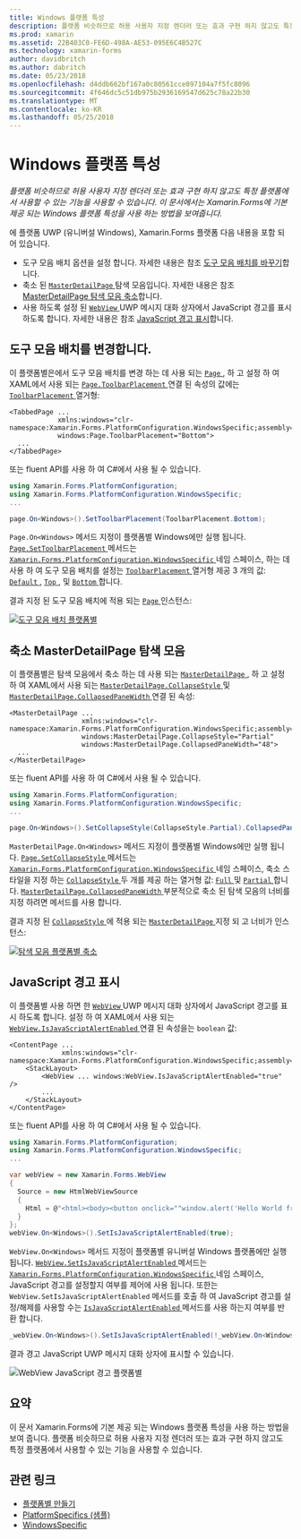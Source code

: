```yaml
---
title: Windows 플랫폼 특성
description: 플랫폼 비슷하므로 허용 사용자 지정 렌더러 또는 효과 구현 하지 않고도 특정 플랫폼에서 사용할 수 있는 기능을 사용할 수 있습니다. 이 문서에서는 Xamarin.Forms에 기본 제공 되는 Windows 플랫폼 특성을 사용 하는 방법을 보여줍니다.
ms.prod: xamarin
ms.assetid: 22B403C0-FE6D-498A-AE53-095E6C4B527C
ms.technology: xamarin-forms
author: davidbritch
ms.author: dabritch
ms.date: 05/23/2018
ms.openlocfilehash: d4ddb662bf167a0c80561cce097104a7f5fc8096
ms.sourcegitcommit: 4f646dc5c51db975b2936169547d625c78a22b30
ms.translationtype: MT
ms.contentlocale: ko-KR
ms.lasthandoff: 05/25/2018
---
```

# <a name="windows-platform-specifics"></a>Windows 플랫폼 특성

_플랫폼 비슷하므로 허용 사용자 지정 렌더러 또는 효과 구현 하지 않고도 특정 플랫폼에서 사용할 수 있는 기능을 사용할 수 있습니다. 이 문서에서는 Xamarin.Forms에 기본 제공 되는 Windows 플랫폼 특성을 사용 하는 방법을 보여줍니다._

에 플랫폼 UWP (유니버설 Windows), Xamarin.Forms 플랫폼 다음 내용을 포함 되어 있습니다.

- 도구 모음 배치 옵션을 설정 합니다. 자세한 내용은 참조 [도구 모음 배치를 바꾸기](#toolbar_placement)합니다.
- 축소 된 [ `MasterDetailPage` ](https://developer.xamarin.com/api/type/Xamarin.Forms.MasterDetailPage/) 탐색 모음입니다. 자세한 내용은 참조 [MasterDetailPage 탐색 모음 축소](#collapsable_navigation_bar)합니다.
- 사용 하도록 설정 된 [ `WebView` ](xref:Xamarin.Forms.WebView) UWP 메시지 대화 상자에서 JavaScript 경고를 표시 하도록 합니다. 자세한 내용은 참조 [JavaScript 경고 표시](#webview-javascript-alert)합니다.

<a name="toolbar_placement" />

## <a name="changing-the-toolbar-placement"></a>도구 모음 배치를 변경합니다.

이 플랫폼별은에서 도구 모음 배치를 변경 하는 데 사용 되는 [ `Page` ](https://developer.xamarin.com/api/type/Xamarin.Forms.Page/), 하 고 설정 하 여 XAML에서 사용 되는 [ `Page.ToolbarPlacement` ](https://developer.xamarin.com/api/field/Xamarin.Forms.PlatformConfiguration.WindowsSpecific.Page.ToolbarPlacementProperty/) 연결 된 속성의 값에는 [ `ToolbarPlacement` ](https://developer.xamarin.com/api/type/Xamarin.Forms.PlatformConfiguration.WindowsSpecific.ToolbarPlacement/) 열거형:

```xaml
<TabbedPage ...
            xmlns:windows="clr-namespace:Xamarin.Forms.PlatformConfiguration.WindowsSpecific;assembly=Xamarin.Forms.Core"
            windows:Page.ToolbarPlacement="Bottom">
  ...
</TabbedPage>
```

또는 fluent API를 사용 하 여 C#에서 사용 될 수 있습니다.

```csharp
using Xamarin.Forms.PlatformConfiguration;
using Xamarin.Forms.PlatformConfiguration.WindowsSpecific;
...

page.On<Windows>().SetToolbarPlacement(ToolbarPlacement.Bottom);
```

`Page.On<Windows>` 메서드 지정이 플랫폼별 Windows에만 실행 됩니다. [ `Page.SetToolbarPlacement` ](https://developer.xamarin.com/api/member/Xamarin.Forms.PlatformConfiguration.WindowsSpecific.Page.SetToolbarPlacement/p/Xamarin.Forms.IPlatformElementConfiguration{Xamarin.Forms.PlatformConfiguration.Windows,Xamarin.Forms.Page}/Xamarin.Forms.PlatformConfiguration.WindowsSpecific.ToolbarPlacement/) 메서드는 [ `Xamarin.Forms.PlatformConfiguration.WindowsSpecific` ](https://developer.xamarin.com/api/namespace/Xamarin.Forms.PlatformConfiguration.WindowsSpecific/) 네임 스페이스, 하는 데 사용 하 여 도구 모음 배치를 설정는 [ `ToolbarPlacement` ](https://developer.xamarin.com/api/type/Xamarin.Forms.PlatformConfiguration.WindowsSpecific.ToolbarPlacement/) 열거형 제공 3 개의 값: [ `Default` ](https://developer.xamarin.com/api/field/Xamarin.Forms.PlatformConfiguration.WindowsSpecific.ToolbarPlacement.Default/), [ `Top` ](https://developer.xamarin.com/api/field/Xamarin.Forms.PlatformConfiguration.WindowsSpecific.ToolbarPlacement.Top/), 및 [ `Bottom` ](https://developer.xamarin.com/api/field/Xamarin.Forms.PlatformConfiguration.WindowsSpecific.ToolbarPlacement.Bottom/)합니다.

결과 지정 된 도구 모음 배치에 적용 되는 [ `Page` ](https://developer.xamarin.com/api/type/Xamarin.Forms.Page/) 인스턴스:

[![](windows-images/toolbar-placement.png "도구 모음 배치 플랫폼별")](windows-images/toolbar-placement-large.png#lightbox "도구 모음 배치 플랫폼별")

<a name="collapsable_navigation_bar" />

## <a name="collapsing-a-masterdetailpage-navigation-bar"></a>축소 MasterDetailPage 탐색 모음

이 플랫폼별은 탐색 모음에서 축소 하는 데 사용 되는 [ `MasterDetailPage` ](https://developer.xamarin.com/api/type/Xamarin.Forms.MasterDetailPage/), 하 고 설정 하 여 XAML에서 사용 되는 [ `MasterDetailPage.CollapseStyle` ](https://developer.xamarin.com/api/field/Xamarin.Forms.PlatformConfiguration.WindowsSpecific.MasterDetailPage.CollapseStyleProperty/) 및 [ `MasterDetailPage.CollapsedPaneWidth` ](https://developer.xamarin.com/api/field/Xamarin.Forms.PlatformConfiguration.WindowsSpecific.MasterDetailPage.CollapsedPaneWidthProperty/)연결 된 속성:

```xaml
<MasterDetailPage ...
                  xmlns:windows="clr-namespace:Xamarin.Forms.PlatformConfiguration.WindowsSpecific;assembly=Xamarin.Forms.Core"
                  windows:MasterDetailPage.CollapseStyle="Partial"
                  windows:MasterDetailPage.CollapsedPaneWidth="48">
  ...
</MasterDetailPage>

```

또는 fluent API를 사용 하 여 C#에서 사용 될 수 있습니다.

```csharp
using Xamarin.Forms.PlatformConfiguration;
using Xamarin.Forms.PlatformConfiguration.WindowsSpecific;
...

page.On<Windows>().SetCollapseStyle(CollapseStyle.Partial).CollapsedPaneWidth(148);
```

`MasterDetailPage.On<Windows>` 메서드 지정이 플랫폼별 Windows에만 실행 됩니다. [ `Page.SetCollapseStyle` ](https://developer.xamarin.com/api/member/Xamarin.Forms.PlatformConfiguration.WindowsSpecific.MasterDetailPage.SetCollapseStyle/p/Xamarin.Forms.IPlatformElementConfiguration{Xamarin.Forms.PlatformConfiguration.Windows,Xamarin.Forms.MasterDetailPage}/Xamarin.Forms.PlatformConfiguration.WindowsSpecific.CollapseStyle/) 메서드는 [ `Xamarin.Forms.PlatformConfiguration.WindowsSpecific` ](https://developer.xamarin.com/api/namespace/Xamarin.Forms.PlatformConfiguration.WindowsSpecific/) 네임 스페이스, 축소 스타일을 지정 하는 [ `CollapseStyle` ](https://developer.xamarin.com/api/type/Xamarin.Forms.PlatformConfiguration.WindowsSpecific.CollapseStyle/) 두 개를 제공 하는 열거형 값: [ `Full` ](https://developer.xamarin.com/api/field/Xamarin.Forms.PlatformConfiguration.WindowsSpecific.CollapseStyle.Full/) 및 [ `Partial` ](https://developer.xamarin.com/api/field/Xamarin.Forms.PlatformConfiguration.WindowsSpecific.CollapseStyle.Partial/)합니다. [ `MasterDetailPage.CollapsedPaneWidth` ](https://developer.xamarin.com/api/member/Xamarin.Forms.PlatformConfiguration.WindowsSpecific.MasterDetailPage.CollapsedPaneWidth/p/Xamarin.Forms.IPlatformElementConfiguration{Xamarin.Forms.PlatformConfiguration.Windows,Xamarin.Forms.MasterDetailPage}/System.Double/) 부분적으로 축소 된 탐색 모음의 너비를 지정 하려면 메서드를 사용 합니다.

결과 지정 된 [ `CollapseStyle` ](https://developer.xamarin.com/api/type/Xamarin.Forms.PlatformConfiguration.WindowsSpecific.CollapseStyle/) 에 적용 되는 [ `MasterDetailPage` ](https://developer.xamarin.com/api/type/Xamarin.Forms.MasterDetailPage/) 지정 되 고 너비가 인스턴스:

[![](windows-images/collapsed-navigation-bar.png "탐색 모음 플랫폼별 축소")](windows-images/collapsed-navigation-bar-large.png#lightbox "탐색 모음 플랫폼별 축소")

<a name="webview-javascript-alert" />

## <a name="displaying-javascript-alerts"></a>JavaScript 경고 표시

이 플랫폼별 사용 하면 한 [ `WebView` ](xref:Xamarin.Forms.WebView) UWP 메시지 대화 상자에서 JavaScript 경고를 표시 하도록 합니다. 설정 하 여 XAML에서 사용 되는 [ `WebView.IsJavaScriptAlertEnabled` ](xref:Xamarin.Forms.PlatformConfiguration.WindowsSpecific.WebView.IsJavaScriptAlertEnabledProperty) 연결 된 속성을는 `boolean` 값:

```xaml
<ContentPage ...
             xmlns:windows="clr-namespace:Xamarin.Forms.PlatformConfiguration.WindowsSpecific;assembly=Xamarin.Forms.Core">
    <StackLayout>
        <WebView ... windows:WebView.IsJavaScriptAlertEnabled="true" />
        ...
    </StackLayout>
</ContentPage>
```

또는 fluent API를 사용 하 여 C#에서 사용 될 수 있습니다.

```csharp
using Xamarin.Forms.PlatformConfiguration;
using Xamarin.Forms.PlatformConfiguration.WindowsSpecific;
...

var webView = new Xamarin.Forms.WebView
{
  Source = new HtmlWebViewSource
  {
    Html = @"<html><body><button onclick=""window.alert('Hello World from JavaScript');"">Click Me</button></body></html>"
  }
};
webView.On<Windows>().SetIsJavaScriptAlertEnabled(true);
```

`WebView.On<Windows>` 메서드 지정이 플랫폼별 유니버설 Windows 플랫폼에만 실행 됩니다. [ `WebView.SetIsJavaScriptAlertEnabled` ](xref:Xamarin.Forms.PlatformConfiguration.WindowsSpecific.WebView.SetIsJavaScriptAlertEnabled(Xamarin.Forms.IPlatformElementConfiguration{Xamarin.Forms.PlatformConfiguration.Windows,Xamarin.Forms.WebView},System.Boolean)) 메서드는 [ `Xamarin.Forms.PlatformConfiguration.WindowsSpecific` ](xref:Xamarin.Forms.PlatformConfiguration.WindowsSpecific) 네임 스페이스, JavaScript 경고를 설정할지 여부를 제어에 사용 됩니다. 또한는 `WebView.SetIsJavaScriptAlertEnabled` 메서드를 호출 하 여 JavaScript 경고를 설정/해제를 사용할 수는 [ `IsJavaScriptAlertEnabled` ](xref:Xamarin.Forms.PlatformConfiguration.WindowsSpecific.WebView.IsJavaScriptAlertEnabled*) 메서드를 사용 하는지 여부를 반환 합니다.

```csharp
_webView.On<Windows>().SetIsJavaScriptAlertEnabled(!_webView.On<Windows>().IsJavaScriptAlertEnabled());
```

결과 경고 JavaScript UWP 메시지 대화 상자에 표시할 수 있습니다.

![WebView JavaScript 경고 플랫폼별](windows-images/webview-javascript-alert.png "플랫폼별 WebView JavaScript 경고")

## <a name="summary"></a>요약

이 문서 Xamarin.Forms에 기본 제공 되는 Windows 플랫폼 특성을 사용 하는 방법을 보여 줍니다. 플랫폼 비슷하므로 허용 사용자 지정 렌더러 또는 효과 구현 하지 않고도 특정 플랫폼에서 사용할 수 있는 기능을 사용할 수 있습니다.

## <a name="related-links"></a>관련 링크

- [플랫폼별 만들기](~/xamarin-forms/platform/platform-specifics/creating.md)
- [PlatformSpecifics (샘플)](https://developer.xamarin.com/samples/xamarin-forms/userinterface/platformspecifics/)
- [WindowsSpecific](https://developer.xamarin.com/api/namespace/Xamarin.Forms.PlatformConfiguration.WindowsSpecific/)
